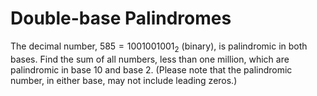 # Double-base Palindromes

The decimal number, $585 = 1001001001_2$ (binary), is palindromic in both bases.
Find the sum of all numbers, less than one million, which are palindromic in base $10$ and base $2$.
(Please note that the palindromic number, in either base, may not include leading zeros.)